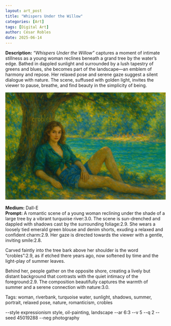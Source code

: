 ```yaml
---
layout: art_post
title: "Whispers Under the Willow"
categories: [Art]
tags: [Digital Art]
author: César Robles
date: 2025-06-14
---
```

**Description:** *“Whispers Under the Willow”* captures a moment of intimate stillness as a young woman reclines beneath a grand tree by the water’s edge. Bathed in dappled sunlight and surrounded by a lush tapestry of greens and blues, she becomes part of the landscape—an emblem of harmony and repose. Her relaxed pose and serene gaze suggest a silent dialogue with nature. The scene, suffused with golden light, invites the viewer to pause, breathe, and find beauty in the simplicity of being.

![Whispers Under the Willow](/imag/digital_art/whispers_under_the_willow.jpg)

**Medium:** Dall-E\
**Prompt:** A romantic scene of a young woman reclining under the shade of a large tree by a vibrant turquoise river:3.0. The scene is sun-drenched and dappled with shadows cast by the surrounding foliage:2.9. She wears a loosely tied emerald green blouse and denim shorts, exuding a relaxed and confident charm:2.9. Her gaze is directed towards the viewer with a gentle, inviting smile:2.8.

Carved faintly into the tree bark above her shoulder is the word “crobles”:2.9, as if etched there years ago, now softened by time and the light-play of summer leaves.

Behind her, people gather on the opposite shore, creating a lively but distant background that contrasts with the quiet intimacy of the foreground:2.9. The composition beautifully captures the warmth of summer and a serene connection with nature:3.0.

Tags: woman, riverbank, turquoise water, sunlight, shadows, summer, portrait, relaxed pose, nature, romanticism, crobles

--style expressionism style, oil-painting, landscape --ar 6:3 --v 5 --q 2 --seed 45019288 --neg photography